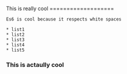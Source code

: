 This is really cool
    ===================

    Es6 is cool because it respects white spaces

    * list1
    * list2
    * list3
    * list4
    * list5

### This is actaully cool